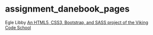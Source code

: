 # assignment_danebook_pages

Egle Libby
[An HTML5, CSS3, Bootstrap, and SASS project of the Viking Code School](http://www.vikingcodeschool.com)
